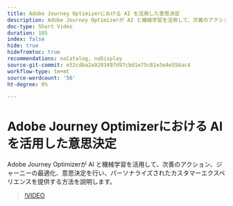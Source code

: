 ```yaml
---
title: Adobe Journey Optimizerにおける AI を活用した意思決定
description: Adobe Journey Optimizerが AI と機械学習を活用して、次善のアクション、ジャーニーの最適化、意思決定を行い、パーソナライズされたカスタマーエクスペリエンスを提供する方法を説明します。
doc-type: Short Video
duration: 185
index: false
hide: true
hidefromtoc: true
recommendations: noCatalog, noDisplay
source-git-commit: e52cdba2a9203497d97cbd1e75c81e3e4e556ac4
workflow-type: tm+mt
source-wordcount: '56'
ht-degree: 0%

---
```



# Adobe Journey Optimizerにおける AI を活用した意思決定

Adobe Journey Optimizerが AI と機械学習を活用して、次善のアクション、ジャーニーの最適化、意思決定を行い、パーソナライズされたカスタマーエクスペリエンスを提供する方法を説明します。

<!-- 62_S520_3442520_184_aipowered-decisioning-in-adobe-journey-optimizer -->
>[!VIDEO](https://video.tv.adobe.com/v/3460265/?learn=on&enablevpops=true&captions=jpn)
